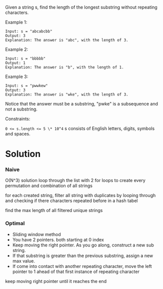 Given a string s, find the length of the longest substring without repeating characters.

Example 1:

```
Input: s = "abcabcbb"
Output: 3
Explanation: The answer is "abc", with the length of 3.
```

Example 2:

```
Input: s = "bbbbb"
Output: 1
Explanation: The answer is "b", with the length of 1.
```

Example 3:

```
Input: s = "pwwkew"
Output: 3
Explanation: The answer is "wke", with the length of 3.
```

Notice that the answer must be a substring, "pwke" is a subsequence and not a substring.

Constraints:

`0 <= s.length <= 5 \* 10^4`
s consists of English letters, digits, symbols and spaces.

# Solution

### Naive

O(N^3) solution
loop through the list with 2 for loops to create every permutation and combination of all strings

for each created string, filter all string with duplicates by looping through and checking if there characters repeated before in a hash tabel

find the max length of all filtered unique strings

### Optimal

- Sliding window method
- You have 2 pointers. both starting at 0 index
- Keep moving the right pointer. As you go along, construct a new sub string.
- If that substring is greater than the previous substring, assign a new max value.
- If come into contact with another repeating character, move the left pointer to 1 ahead of that first instance of repeating character

keep moving right pointer until it reaches the end
